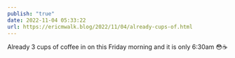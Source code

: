 ```yaml
---
publish: "true"
date: 2022-11-04 05:33:22
url: https://ericmwalk.blog/2022/11/04/already-cups-of.html
---
```


Already 3 cups of coffee in on this Friday morning and it is only 6:30am 😳☕️